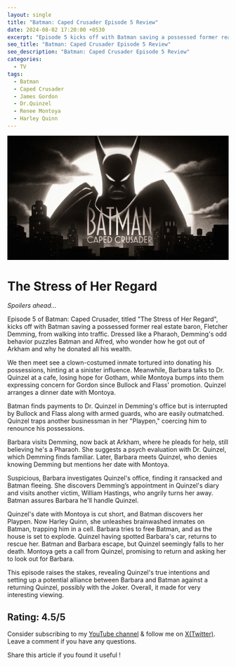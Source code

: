 ```yaml
---
layout: single
title: "Batman: Caped Crusader Episode 5 Review"
date: 2024-08-02 17:20:00 +0530
excerpt: "Episode 5 kicks off with Batman saving a possessed former real estate baron, Fletcher Demming, from walking into traffic."
seo_title: "Batman: Caped Crusader Episode 5 Review"
seo_description: "Batman: Caped Crusader Episode 5 Review"
categories:
  - TV
tags:
  - Batman
  - Caped Crusader
  - James Gordon
  - Dr.Quinzel
  - Renee Montoya
  - Harley Quinn
---
```


![image](/assets/images/batman-caped-crusader/batman-cc.png)

# The Stress of Her Regard

*Spoilers ahead...*  

Episode 5 of Batman: Caped Crusader, titled "The Stress of Her Regard",  kicks off with Batman saving a possessed former real estate baron, Fletcher Demming, from walking into traffic. Dressed like a Pharaoh, Demming's odd behavior puzzles Batman and Alfred, who wonder how he got out of Arkham and why he donated all his wealth.

We then meet see a clown-costumed inmate tortured into donating his possessions, hinting at a sinister influence. Meanwhile, Barbara talks to Dr. Quinzel at a cafe, losing hope for Gotham, while Montoya bumps into them expressing concern for Gordon since Bullock and Flass' promotion. Quinzel arranges a dinner date with Montoya.

Batman finds payments to Dr. Quinzel in Demming's office but is interrupted by Bullock and Flass along with armed guards, who are easily outmatched. Quinzel traps another businessman in her "Playpen," coercing him to renounce his possessions.

Barbara visits Demming, now back at Arkham, where he pleads for help, still believing he's a Pharaoh. She suggests a psych evaluation with Dr. Quinzel, which Demming finds familiar. Later, Barbara meets Quinzel, who denies knowing Demming but mentions her date with Montoya.

Suspicious, Barbara investigates Quinzel's office, finding it ransacked and Batman fleeing. She discovers Demming’s appointment in Quinzel's diary and visits another victim, William Hastings, who angrily turns her away. Batman assures Barbara he'll handle Quinzel.

Quinzel's date with Montoya is cut short, and Batman discovers her Playpen. Now Harley Quinn, she unleashes brainwashed inmates on Batman, trapping him in a cell. Barbara tries to free Batman, and as the house is set to explode. Quinzel having spotted Barbara's car, returns to rescue her. Batman and Barbara escape, but Quinzel seemingly falls to her death. Montoya gets a call from Quinzel, promising to return and asking her to look out for Barbara.

This episode raises the stakes, revealing Quinzel's true intentions and setting up a potential alliance between Barbara and Batman against a returning Quinzel, possibly with the Joker. Overall, it made for very interesting viewing.

Rating: 4.5/5
---
Consider subscribing to my [YouTube channel](https://www.youtube.com/@swiftodyssey?sub_confirmation=1) & follow me on [X(Twitter)](https://twitter.com/swift_odyssey). Leave a comment if you have any questions. 

Share this article if you found it useful !